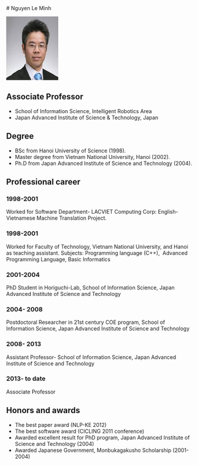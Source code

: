 <markdown>
# Nguyen Le Minh

![Image](/img/prof.jpg)

## Associate Professor 
- School of Information Science, Intelligent Robotics Area 
- Japan Advanced Institute of Science & Technology, Japan

## Degree
- BSc from Hanoi University of Science (1998).
- Master degree from Vietnam National University, Hanoi (2002).
- Ph.D from Japan Advanced Institute of Science and Technology (2004).


## Professional career
### 1998-2001
Worked for Software Department- LACVIET Computing Corp: English-Vietnamese Machine Translation Project.
### 1998-2001
Worked for Faculty of Technology, Vietnam National University, and Hanoi as teaching assistant.
Subjects: Programming language (C++),  Advanced Programming Language, Basic Informatics
### 2001-2004
PhD Student in Horiguchi-Lab, School of Information Science, Japan Advanced Institute of Science and Technology
### 2004- 2008
Postdoctoral Researcher in 21st century COE program, School of Information Science, Japan Advanced Institute of Science and Technology
### 2008- 2013
Assistant Professor- School of Information Science, Japan Advanced Institute of Science and Technology
### 2013- to date
Associate Professor

## Honors and awards
- The best paper award (NLP-KE 2012)
 
- The best software award (CICLING 2011 conference)
 
- Awarded excellent result for PhD program, Japan Advanced Institute of Science and Technology (2004)
 
- Awarded Japanese Government, Monbukagakusho Scholarship (2001-2004)
 



</markdown>
